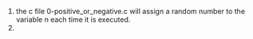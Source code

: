 1. the c file 0-positive_or_negative.c  will assign a random number to the variable n each time it is executed.
2.